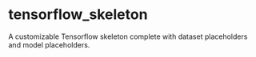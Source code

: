 # tensorflow_skeleton
A customizable Tensorflow skeleton complete with dataset placeholders and model placeholders.
